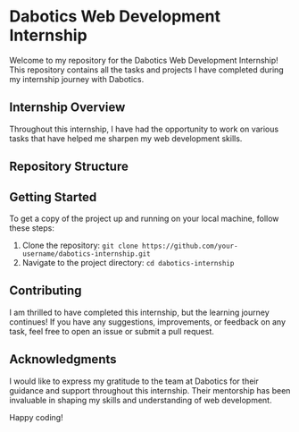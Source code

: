 

# Dabotics Web Development Internship

Welcome to my repository for the Dabotics Web Development Internship! This repository contains all the tasks and projects I have completed during my internship journey with Dabotics.

## Internship Overview

Throughout this internship, I have had the opportunity to work on various tasks that have helped me sharpen my web development skills.
## Repository Structure

## Getting Started

To get a copy of the project up and running on your local machine, follow these steps:

1. Clone the repository: `git clone https://github.com/your-username/dabotics-internship.git`
2. Navigate to the project directory: `cd dabotics-internship`

## Contributing

I am thrilled to have completed this internship, but the learning journey continues! If you have any suggestions, improvements, or feedback on any task, feel free to open an issue or submit a pull request.

## Acknowledgments

I would like to express my gratitude to the team at Dabotics for their guidance and support throughout this internship. Their mentorship has been invaluable in shaping my skills and understanding of web development.


Happy coding!


